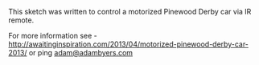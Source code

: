 This sketch was written to control a motorized Pinewood Derby car via IR remote. 

For more information see - http://awaitinginspiration.com/2013/04/motorized-pinewood-derby-car-2013/ or ping adam@adambyers.com